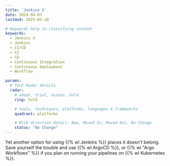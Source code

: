```yaml
---
title: 'Jenkins X'
date: 2024-04-07
lastmod: 2025-05-10

# Keywords help in classifying content
keywords:
  - Jenkins X
  - Jenkins
  - CI/CD
  - CI
  - CD
  - Continuous Integration
  - Continuous Deployment
  - Workflow

params:
  # Tech Radar details
  radar:
    # adopt, trial, assess, hold
    ring: hold

    # tools, techniques, platforms, languages & frameworks
    quadrant: platforms

    # Blib direction detail: New, Moved In, Moved Out, No Change
    status: "No Change"
---
```


Yet another option for using {{% wl Jenkins %}} places it doesn't belong.  Save yourself the trouble and use {{% wl ArgoCD %}}, or {{% wl "Argo Workflows" %}} if you plan on running your pipelines on {{% wl Kubernetes %}}.
